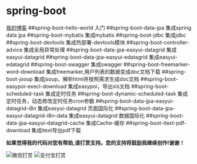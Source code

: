 # spring-boot
[我的博客](http://blog.csdn.net/je_ge "JE-GE的浆糊") 
##spring-boot-hello-world	     	入门
##spring-boot-data-jpa	    		集成spring data jpa
##spring-boot-mybatis	    		集成mybatis
##spring-boot-jdbc	        		集成jdbc
##spring-boot-devtools	    		集成热部署-devtools模块
##spring-boot-controller-advice     集成全局异常处理
##spring-boot-data-jpa-easyui-datagrid  集成easyui-datagrid
##spring-boot-data-jpa-easyui-edatagrid  集成easyui-edatagrid
##spring-boot-swagger  集成swagger
##spring-boot-freemarker-word-download 集成freemarker,用户列表的数据变成doc文档下载
##spring-boot-jsoup 集成jsoup，解析html并按照需求生成doc文档
##spring-boot-easypoi-execl-download 集成easypoi，导出xls文档
##spring-boot-scheduled-task 集成定时任务
##spring-boot-dynamic-scheduled-task 集成定时任务，动态修改定时任务cron参数
##spring-boot-data-jpa-easyui-datagrid-i8n  集成easyui-datagrid 页面国际化
##spring-boot-data-jpa-easyui-datagrid-i8n-data  集成easyui-datagrid 数据国际化
##spring-boot-data-jpa-easyui-datagrid-cache  集成Cache-缓存
##spring-boot-itext-pdf-download 集成itext导出pdf下载

**如果觉得我的代码对您有帮助,请打赏支持。您的支持将鼓励我继续创作!谢谢！**


![](http://img.blog.csdn.net/20161120140715209 "微信打赏")
![](http://img.blog.csdn.net/20161120140741975 "支付宝打赏")
